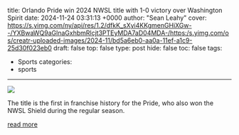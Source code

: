 title: Orlando Pride win 2024 NWSL title with 1-0 victory over Washington Spirit
date: 2024-11-24 03:31:13 +0000
author: "Sean Leahy"
cover: https://s.yimg.com/ny/api/res/1.2/dfkK_sXyi4KKgmenGHiXGw--/YXBwaWQ9aGlnaGxhbmRlcjt3PTEyMDA7aD04MDA-/https:/s.yimg.com/os/creatr-uploaded-images/2024-11/bd5a6eb0-aa0a-11ef-a1c9-25d30f023eb0
draft: false
top: false
type: post
hide: false
toc: false
tags:
  - Sports
categories:
  - sports
---

![](https://s.yimg.com/ny/api/res/1.2/dfkK_sXyi4KKgmenGHiXGw--/YXBwaWQ9aGlnaGxhbmRlcjt3PTEyMDA7aD04MDA-/https:/s.yimg.com/os/creatr-uploaded-images/2024-11/bd5a6eb0-aa0a-11ef-a1c9-25d30f023eb0)

The title is the first in franchise history for the Pride, who also won the NWSL Shield during the regular season.

[read more](https://sports.yahoo.com/live/orlando-pride-win-2024-nwsl-title-with-1-0-victory-over-washington-spirit-000010527.html)
